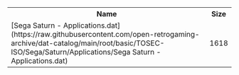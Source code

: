 <table>
<tr><th>Name</th><th>Size</th></tr>
<tr><td>
[Sega Saturn - Applications.dat](https://raw.githubusercontent.com/open-retrogaming-archive/dat-catalog/main/root/basic/TOSEC-ISO/Sega/Saturn/Applications/Sega Saturn - Applications.dat)
</td><td>1618</td></tr>
</table>
